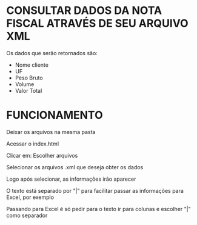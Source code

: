 # CONSULTAR DADOS DA NOTA FISCAL ATRAVÉS DE SEU ARQUIVO XML

Os dados que serão retornados são:
* Nome cliente
* UF
* Peso Bruto
* Volume
* Valor Total

# FUNCIONAMENTO
Deixar os arquivos na mesma pasta

Acessar o index.html

Clicar em: Escolher arquivos

Selecionar os arquivos .xml que deseja obter os dados

Logo após selecionar, as informações irão aparecer

O texto está separado por "|" para facilitar passar as informações para Excel, por exemplo

Passando para Excel é só pedir para o texto ir para colunas e escolher "|" como separador


